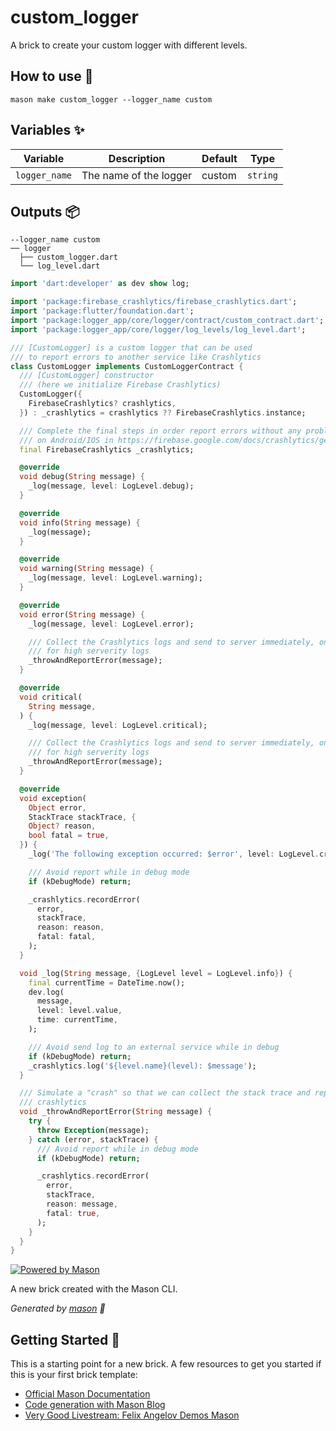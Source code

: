 # custom_logger

A brick to create your custom logger with different levels.

## How to use 🚀

```
mason make custom_logger --logger_name custom
```

## Variables ✨

| Variable         | Description                      | Default | Type      |
| ---------------- | -------------------------------- | ------- | --------- |
| `logger_name`    | The name of the logger           | custom  | `string`  |

## Outputs 📦

```
--logger_name custom 
── logger
  ├── custom_logger.dart
  └── log_level.dart
```

```dart
import 'dart:developer' as dev show log;

import 'package:firebase_crashlytics/firebase_crashlytics.dart';
import 'package:flutter/foundation.dart';
import 'package:logger_app/core/logger/contract/custom_contract.dart';
import 'package:logger_app/core/logger/log_levels/log_level.dart';

/// [CustomLogger] is a custom logger that can be used
/// to report errors to another service like Crashlytics
class CustomLogger implements CustomLoggerContract {
  /// [CustomLogger] constructor
  /// (here we initialize Firebase Crashlytics)
  CustomLogger({
    FirebaseCrashlytics? crashlytics,
  }) : _crashlytics = crashlytics ?? FirebaseCrashlytics.instance;

  /// Complete the final steps in order report errors without any problems
  /// on Android/IOS in https://firebase.google.com/docs/crashlytics/get-started?platform=flutter
  final FirebaseCrashlytics _crashlytics;

  @override
  void debug(String message) {
    _log(message, level: LogLevel.debug);
  }

  @override
  void info(String message) {
    _log(message);
  }

  @override
  void warning(String message) {
    _log(message, level: LogLevel.warning);
  }

  @override
  void error(String message) {
    _log(message, level: LogLevel.error);

    /// Collect the Crashlytics logs and send to server immediately, only
    /// for high serverity logs
    _throwAndReportError(message);
  }

  @override
  void critical(
    String message,
  ) {
    _log(message, level: LogLevel.critical);

    /// Collect the Crashlytics logs and send to server immediately, only
    /// for high serverity logs
    _throwAndReportError(message);
  }

  @override
  void exception(
    Object error,
    StackTrace stackTrace, {
    Object? reason,
    bool fatal = true,
  }) {
    _log('The following exception occurred: $error', level: LogLevel.critical);

    /// Avoid report while in debug mode
    if (kDebugMode) return;

    _crashlytics.recordError(
      error,
      stackTrace,
      reason: reason,
      fatal: fatal,
    );
  }

  void _log(String message, {LogLevel level = LogLevel.info}) {
    final currentTime = DateTime.now();
    dev.log(
      message,
      level: level.value,
      time: currentTime,
    );

    /// Avoid send log to an external service while in debug
    if (kDebugMode) return;
    _crashlytics.log('${level.name}(level): $message');
  }

  /// Simulate a "crash" so that we can collect the stack trace and report to
  /// crashlytics
  void _throwAndReportError(String message) {
    try {
      throw Exception(message);
    } catch (error, stackTrace) {
      /// Avoid report while in debug mode
      if (kDebugMode) return;

      _crashlytics.recordError(
        error,
        stackTrace,
        reason: message,
        fatal: true,
      );
    }
  }
}
```

[![Powered by Mason](https://img.shields.io/endpoint?url=https%3A%2F%2Ftinyurl.com%2Fmason-badge)](https://github.com/felangel/mason)

A new brick created with the Mason CLI.

_Generated by [mason][1] 🧱_

## Getting Started 🚀

This is a starting point for a new brick.
A few resources to get you started if this is your first brick template:

- [Official Mason Documentation][2]
- [Code generation with Mason Blog][3]
- [Very Good Livestream: Felix Angelov Demos Mason][4]

[1]: https://github.com/felangel/mason
[2]: https://github.com/felangel/mason/tree/master/packages/mason_cli#readme
[3]: https://verygood.ventures/blog/code-generation-with-mason
[4]: https://youtu.be/G4PTjA6tpTU
